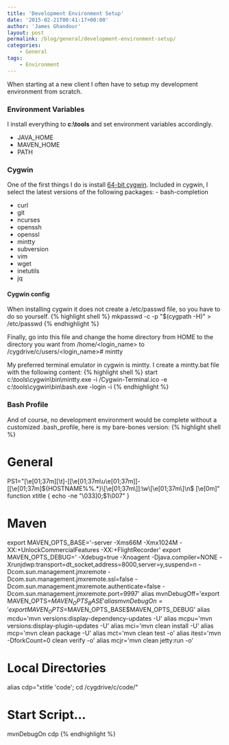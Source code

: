 ```yaml
---
title: 'Development Environment Setup'
date: '2015-02-21T00:41:17+00:00'
author: 'James Ghandour'
layout: post
permalink: /blog/general/development-environment-setup/
categories:
    - General
tags:
    - Environment
---
```


When starting at a new client I often have to setup my development environment from scratch.

### Environment Variables

I install everything to **c:\\tools** and set environment variables accordingly.  
- JAVA\_HOME
- MAVEN\_HOME
- PATH
 
### Cygwin

 One of the first things I do is install [64-bit cygwin](https://cygwin.com/setup-x86_64.exe). Included in cygwin, I select the latest versions of the following packages: - bash-completion
- curl
- git
- ncurses
- openssh
- openssl
- mintty
- subversion
- vim
- wget
- inetutils
- jq
 
#### Cygwin config

 When installing cygwin it does not create a /etc/passwd file, so you have to do so yourself. 
{% highlight shell %}
mkpasswd -c -p "$(cygpath -H)" > /etc/passwd 
{% endhighlight %}

Finally, go into this file and change the home directory from HOME to the directory you want from /home/<login_name> to /cygdrive/c/users/<login_name># mintty

My preferred terminal emulator in cygwin is mintty. I create a mintty.bat file with the following content:
{% highlight shell %}
start c:\tools\cygwin\bin\mintty.exe -i /Cygwin-Terminal.ico -e c:\tools\cygwin\bin\bash.exe -login -i 
{% endhighlight %}

### Bash Profile

And of course, no development environment would be complete without a customized .bash\_profile, here is my bare-bones version: 
{% highlight shell %}
# General
PS1="\[\e[01;37m\][\t]-[\[\e[01;37m\u\e[01;37m\]]-[\[\e[01;37m\]${HOSTNAME%%.*}\[\e[01;37m\]]:\w\[\e[01;37m\]\n$ \[\e[0m\]"
function xtitle {
echo -ne "\033]0;$1\007"
}

# Maven
export MAVEN_OPTS_BASE='-server -Xms66M -Xmx1024M -XX:+UnlockCommercialFeatures -XX:+FlightRecorder'
export MAVEN_OPTS_DEBUG=' -Xdebug=true -Xnoagent -Djava.compiler=NONE -Xrunjdwp:transport=dt_socket,address=8000,server=y,suspend=n -Dcom.sun.management.jmxremote -Dcom.sun.management.jmxremote.ssl=false -Dcom.sun.management.jmxremote.authenticate=false -Dcom.sun.management.jmxremote.port=9997'
alias mvnDebugOff='export MAVEN_OPTS=$MAVEN_OPTS_BASE'
alias mvnDebugOn='export MAVEN_OPTS=$MAVEN_OPTS_BASE$MAVEN_OPTS_DEBUG'
alias mcdu='mvn versions:display-dependency-updates -U'
alias mcpu='mvn versions:display-plugin-updates -U'
alias mci='mvn clean install -U'
alias mcp='mvn clean package -U'
alias mct='mvn clean test -o'
alias itest='mvn -DforkCount=0 clean verify -o'
alias mcjr='mvn clean jetty:run -o'

# Local Directories
alias cdp="xtitle 'code'; cd /cygdrive/c/code/"

# Start Script...
mvnDebugOn
cdp
{% endhighlight %}